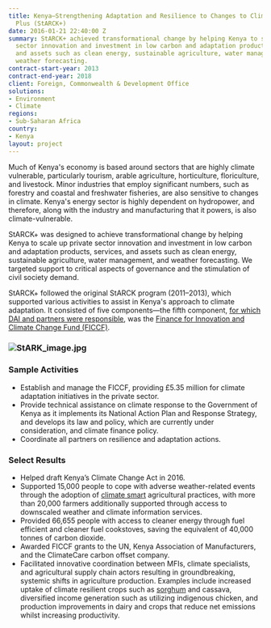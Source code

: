 ```yaml
---
title: Kenya—Strengthening Adaptation and Resilience to Changes to Climate in Kenya
  Plus (StARCK+)
date: 2016-01-21 22:40:00 Z
summary: StARCK+ achieved transformational change by helping Kenya to scale up private
  sector innovation and investment in low carbon and adaptation products, services,
  and assets such as clean energy, sustainable agriculture, water management, and
  weather forecasting.
contract-start-year: 2013
contract-end-year: 2018
client: Foreign, Commonwealth & Development Office
solutions:
- Environment
- Climate
regions:
- Sub-Saharan Africa
country:
- Kenya
layout: project
---
```


Much of Kenya's economy is based around sectors that are highly climate vulnerable, particularly tourism, arable agriculture, horticulture, floriculture, and livestock. Minor industries that employ significant numbers, such as forestry and coastal and freshwater fisheries, are also sensitive to changes in climate. Kenya's energy sector is highly dependent on hydropower, and therefore, along with the industry and manufacturing that it powers, is also climate-vulnerable.

StARCK+ was designed to achieve transformational change by helping Kenya to scale up private sector innovation and investment in low carbon and adaptation products, services, and assets such as clean energy, sustainable agriculture, water management, and weather forecasting. We targeted support to critical aspects of governance and the stimulation of civil society demand.

StARCK\+ followed the original StARCK program (2011–2013), which supported various activities to assist in Kenya's approach to climate adaptation. It consisted of five components—the fifth component, [for which DAI and partners were responsible](http://dai-global-developments.com/articles/agriculture-finance-with-a-climate-lens-takes-off-in-kenya), was the [Finance for Innovation and Climate Change Fund (FICCF)](http://ficcf.com/).

### ![StARK_image.jpg](/uploads/StARK_image.jpg)

### Sample Activities

* Establish and manage the FICCF, providing £5.35 million for climate adaptation initiatives in the private sector.
* Provide technical assistance on climate response to the Government of Kenya as it implements its National Action Plan and Response Strategy, and develops its law and policy, which are currently under consideration, and climate finance policy.
* Coordinate all partners on resilience and adaptation actions.

### Select Results

* Helped draft Kenya’s Climate Change Act in 2016.
* Supported 15,000 people to cope with adverse weather-related events through the adoption of [climate smart](https://www.dai.com/news/dais-starck-plus-holds-climate-resilient-agriculture-event-in-kenya) agricultural practices, with more than 20,000 farmers additionally supported through access to downscaled weather and climate information services.
* Provided 66,655 people with access to cleaner energy through fuel efficient and cleaner fuel cookstoves, saving the equivalent of 40,000 tonnes of carbon dioxide.
* Awarded FICCF grants to the UN, Kenya Association of Manufacturers, and the ClimateCare carbon offset company.
* Facilitated innovative coordination between MFIs, climate specialists, and agricultural supply chain actors resulting in groundbreaking, systemic shifts in agriculture production. Examples include increased uptake of climate resilient crops such as [sorghum](https://www.dai.com/news/dfid-project-trials-sorghum-insurance-to-support-climate-resilient-farming-in-kenya) and cassava, diversified income generation such as utilizing indigenous chicken, and production improvements in dairy and crops that reduce net emissions whilst increasing productivity.
